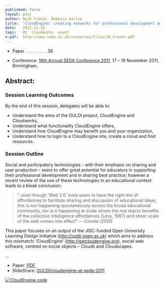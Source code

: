 ```yaml
---
published: false
layout: post
author: Nick Freear, Rebecca Galley
title:  "CloudEngine: creating networks for professional development and research (SEDA)"
date:   2011-11-18
tags:   OU  Cloudworks  event
x-pdf:  http://www.seda.ac.uk/resources/files/38_Freear.pdf
---
```


* Paper . . . . . . . . . 38
<!--
* Title:  CloudEngine: creating networks for professional development and research
* Presenter:  Nick Freear, Rebecca Galley, The Open University
-->
* Conference: [16th Annual SEDA Conference 2011][seda], 17 – 18 November 2011, Birmingham,


## Abstract:

### Session Learning Outcomes

By the end of this session, delegates will be able to:

* Understand the aims of the OULDI project, CloudEngine and Cloudworks,
* Understand what functionality CloudEngine offers,
* Understand how CloudEngine may benefit you and your organization,
* Understand how to login to a CloudEngine site, create a cloud and find resources.

### Session Outline

Social and participatory technologies - with their emphasis on sharing and user production -
seem to offer great potential for educators in supporting their professional development and
in sharing best practice; however a recent review of the use of these technologies in an
educational context leads to a bleak conclusion:

> “..even though ‘Web 2.0’ tools seem to have the right mix of affordances to facilitate
sharing and discussion of educational ideas, this is not happening spontaneously across the
broad educational community, nor is it happening at scale where the real macro benefits
of the collective intelligence affordances (Lévy, 1997) and sheer scale of the web comes
into effect” –– Conole (2010)

This paper focuses on an output of the JISC-funded Open University Learning Design Initiative
(<http://ouldi.open.ac.uk>) which aims to address this mismatch: ‘CloudEngine’
(<http://getcloudengine.org>), social web software, centred on social objects – Clouds and
Cloudscapes.

...

* Paper:  [PDF][],
* SlideShare: [OULDI/cloudengine-at-seda-2011][slides]


[![CloudEngine code][ce-img-2]][code]


[seda]: http://www.seda.ac.uk/events/info/419/programme
[pdf]: http://www.seda.ac.uk/resources/files/38_Freear.pdf
[slides]: https://slideshare.net/OULDI/cloudengine-at-seda-2011
[OULDI]: http://www.open.ac.uk/iet/main/research-innovation/research-projects/ouldi
[cloud-img]: https://bitbucket.org/cloudengine/cloudengine/wiki/assets/cloudengine-logo2.png
[ce-img-2]: https://cloudengineblog.files.wordpress.com/2010/10/cropped-cloudengineheader.jpg
[blog]: https://cloudengineblog.wordpress.com/
[code]: http://github.com/IET-OU/cloudengine "Get the CloudEngine open-source code, on GitHub"

[End]: //

